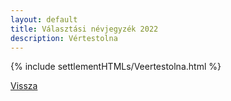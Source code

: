 ```yaml
---
layout: default
title: Választási névjegyzék 2022
description: Vértestolna
---
```


{% include settlementHTMLs/Veertestolna.html %}

[Vissza](../)